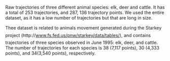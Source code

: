 Raw trajectories of three different animal species: elk, deer and cattle. It has a total of 253 trajectories, and 287, 136 trajectory points. We used the entire dataset, as it has a low number of trajectories but that are long in size.

Thee dataset is related to animals movement generated during the Starkey project (http://www.fs.fed.us/pnw/starkey/data/tables/), and contains trajectories of three species observed in June 1995: elk, deer, and cattle. The number of trajectories for each species is 38 (7,117 points), 30 (4,333 points), and 34(3,540 points), respectively.